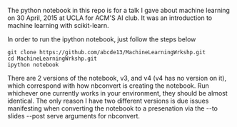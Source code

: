 
The python notebook in this repo is for a talk I gave about machine learning on 30 April, 2015 at UCLA for ACM'S AI club. It was an introduction to machine learning with scikit-learn. 

In order to run the ipython notebook, just follow the steps below

    git clone https://github.com/abcde13/MachineLearningWrkshp.git
    cd MachineLearningWrkshp.git
    ipython notebook

There are 2 versions of the notebook, v3, and v4 (v4 has no version on it), which correspond with how nbconvert is creating the notebook.
Run whichever one currently works in your environment, they should be almost identical. The only reason I have two different versions
is due issues manifesting when converting the notebook to a presenation via the --to slides --post serve arguments for nbconvert.
